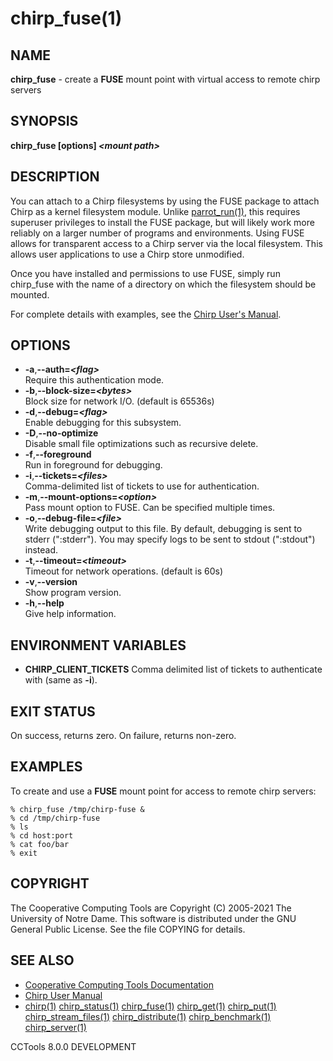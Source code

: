 






















# chirp_fuse(1)

## NAME
**chirp_fuse** - create a **FUSE** mount point with virtual access to remote chirp servers

## SYNOPSIS
**chirp_fuse [options] _&lt;mount path&gt;_**

## DESCRIPTION


You can attach to a Chirp filesystems by using the FUSE package to attach Chirp
as a kernel filesystem module. Unlike [parrot_run(1)](parrot_run.md), this requires
superuser privileges to install the FUSE package, but will likely work more
reliably on a larger number of programs and environments. Using FUSE allows for
transparent access to a Chirp server via the local filesystem. This allows user
applications to use a Chirp store unmodified.


Once you have installed and permissions to use FUSE, simply run chirp_fuse with
the name of a directory on which the filesystem should be mounted.


For complete details with examples, see the
[Chirp User's Manual](http://ccl.cse.nd.edu/software/manuals/chirp.html).

## OPTIONS


- **-a**,**--auth=_&lt;flag&gt;_**<br />Require this authentication mode.
- **-b**,**--block-size=_&lt;bytes&gt;_**<br />Block size for network I/O. (default is 65536s)
- **-d**,**--debug=_&lt;flag&gt;_**<br />Enable debugging for this subsystem.
- **-D**,**--no-optimize**<br />Disable small file optimizations such as recursive delete.
- **-f**,**--foreground**<br />Run in foreground for debugging.
- **-i**,**--tickets=_&lt;files&gt;_**<br />Comma-delimited list of tickets to use for authentication.
- **-m**,**--mount-options=_&lt;option&gt;_**<br />Pass mount option to FUSE. Can be specified multiple times.
- **-o**,**--debug-file=_&lt;file&gt;_**<br />Write debugging output to this file. By default, debugging is sent to stderr (":stderr"). You may specify logs to be sent to stdout (":stdout") instead.
- **-t**,**--timeout=_&lt;timeout&gt;_**<br />Timeout for network operations. (default is 60s)
- **-v**,**--version**<br />Show program version.
- **-h**,**--help**<br />Give help information.


## ENVIRONMENT VARIABLES


- **CHIRP_CLIENT_TICKETS** Comma delimited list of tickets to authenticate with (same as **-i**).


## EXIT STATUS
On success, returns zero.  On failure, returns non-zero.

## EXAMPLES

To create and use a **FUSE** mount point for access to remote chirp servers:

```
% chirp_fuse /tmp/chirp-fuse &
% cd /tmp/chirp-fuse
% ls
% cd host:port
% cat foo/bar
% exit
```

## COPYRIGHT

The Cooperative Computing Tools are Copyright (C) 2005-2021 The University of Notre Dame.  This software is distributed under the GNU General Public License.  See the file COPYING for details.

## SEE ALSO


- [Cooperative Computing Tools Documentation]("../index.html")
- [Chirp User Manual]("../chirp.html")
- [chirp(1)](chirp.md)  [chirp_status(1)](chirp_status.md)  [chirp_fuse(1)](chirp_fuse.md)  [chirp_get(1)](chirp_get.md)  [chirp_put(1)](chirp_put.md)  [chirp_stream_files(1)](chirp_stream_files.md)  [chirp_distribute(1)](chirp_distribute.md)  [chirp_benchmark(1)](chirp_benchmark.md)  [chirp_server(1)](chirp_server.md)


CCTools 8.0.0 DEVELOPMENT
